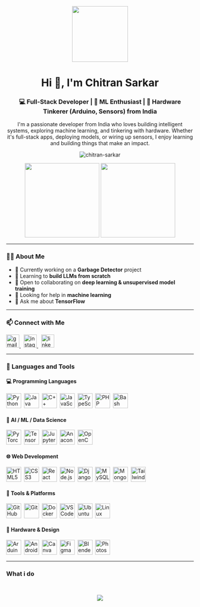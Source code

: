 <div align="center">
  <img height="150" src="https://media.giphy.com/media/M9gbBd9nbDrOTu1Mqx/giphy.gif" />
</div>

<h1 align="center">Hi 👋, I'm Chitran Sarkar</h1>
<h3 align="center">💻 Full-Stack Developer | 🤖 ML Enthusiast | 🔧 Hardware Tinkerer (Arduino, Sensors) from India</h3>

<p align="center">
  I'm a passionate developer from India who loves building intelligent systems, exploring machine learning, and tinkering with hardware. Whether it's full-stack apps, deploying models, or wiring up sensors, I enjoy learning and building things that make an impact.
</p>

<p align="center">
  <img src="https://komarev.com/ghpvc/?username=chitran-sarkar&label=Profile%20views&color=0e75b6&style=flat" alt="chitran-sarkar" />
</p>

<p align="center">
  <img src="https://github-readme-stats.vercel.app/api?username=chitran-sarkar&show_icons=true&theme=radical" height="200"/>
  <img src="https://github-readme-stats.vercel.app/api/top-langs?username=chitran-sarkar&layout=compact&theme=radical" height="200"/>
</p>

---

### 👩‍💻 About Me

- 🔭 Currently working on a **Garbage Detector** project  
- 🌱 Learning to **build LLMs from scratch**  
- 👯 Open to collaborating on **deep learning & unsupervised model training**  
- 🤝 Looking for help in **machine learning**  
- 💬 Ask me about **TensorFlow**

---

### 📫 Connect with Me

<p align="left">
  <a href="mailto:sarkarchitran@gmail.com" target="_blank">
    <img src="https://img.shields.io/static/v1?message=Gmail&logo=gmail&label=&color=D14836&logoColor=white&labelColor=&style=for-the-badge" height="35" alt="gmail logo" />
  </a>  
  &nbsp;
  <a href="https://instagram.com/_.duh.its_chitran._" target="_blank">
    <img src="https://img.shields.io/static/v1?message=Instagram&logo=instagram&label=&color=E4405F&logoColor=white&labelColor=&style=for-the-badge" height="35" alt="instagram logo" />
  </a>
  &nbsp;
  <a href="https://www.linkedin.com/in/chitran-sarkar-50544b374" target="_blank">
    <img src="https://img.shields.io/static/v1?message=LinkedIn&logo=linkedin&label=&color=0077B5&logoColor=white&labelColor=&style=for-the-badge" height="35" alt="linkedin logo" />
  </a>
</p>

---

### 🧠 Languages and Tools

#### 💻 Programming Languages
<p align="left">
  <img src="https://cdn.jsdelivr.net/gh/devicons/devicon/icons/python/python-original.svg" height="40" title="Python"/>&nbsp;
  <img src="https://cdn.jsdelivr.net/gh/devicons/devicon/icons/java/java-original.svg" height="40" title="Java"/>&nbsp;
  <img src="https://cdn.jsdelivr.net/gh/devicons/devicon/icons/cplusplus/cplusplus-original.svg" height="40" title="C++"/>&nbsp;
  <img src="https://cdn.jsdelivr.net/gh/devicons/devicon/icons/javascript/javascript-original.svg" height="40" title="JavaScript"/>&nbsp;
  <img src="https://cdn.jsdelivr.net/gh/devicons/devicon/icons/typescript/typescript-original.svg" height="40" title="TypeScript"/>&nbsp;
  <img src="https://cdn.jsdelivr.net/gh/devicons/devicon/icons/php/php-original.svg" height="40" title="PHP"/>&nbsp;
  <img src="https://cdn.jsdelivr.net/gh/devicons/devicon/icons/bash/bash-original.svg" height="40" title="Bash"/>&nbsp;
</p>

#### 🔬 AI / ML / Data Science
<p align="left">
  <img src="https://cdn.jsdelivr.net/gh/devicons/devicon/icons/pytorch/pytorch-original.svg" height="40" title="PyTorch"/>&nbsp;
  <img src="https://cdn.jsdelivr.net/gh/devicons/devicon/icons/tensorflow/tensorflow-original.svg" height="40" title="TensorFlow"/>&nbsp;
  <img src="https://cdn.jsdelivr.net/gh/devicons/devicon/icons/jupyter/jupyter-original.svg" height="40" title="Jupyter Notebook"/>&nbsp;
  <img src="https://cdn.jsdelivr.net/gh/devicons/devicon/icons/anaconda/anaconda-original.svg" height="40" title="Anaconda"/>&nbsp;
  <img src="https://cdn.jsdelivr.net/gh/devicons/devicon/icons/opencv/opencv-original.svg" height="40" title="OpenCV"/>&nbsp;
</p>

#### 🌐 Web Development
<p align="left">
  <img src="https://cdn.jsdelivr.net/gh/devicons/devicon/icons/html5/html5-original.svg" height="40" title="HTML5"/>&nbsp;
  <img src="https://cdn.jsdelivr.net/gh/devicons/devicon/icons/css3/css3-original.svg" height="40" title="CSS3"/>&nbsp;
  <img src="https://cdn.jsdelivr.net/gh/devicons/devicon/icons/react/react-original.svg" height="40" title="React"/>&nbsp;
  <img src="https://cdn.jsdelivr.net/gh/devicons/devicon/icons/nodejs/nodejs-original.svg" height="40" title="Node.js"/>&nbsp;
  <img src="https://cdn.jsdelivr.net/gh/devicons/devicon/icons/django/django-plain.svg" height="40" title="Django"/>&nbsp;
  <img src="https://cdn.jsdelivr.net/gh/devicons/devicon/icons/mysql/mysql-original.svg" height="40" title="MySQL"/>&nbsp;
  <img src="https://cdn.jsdelivr.net/gh/devicons/devicon/icons/mongodb/mongodb-original.svg" height="40" title="MongoDB"/>&nbsp;
  <img src="https://cdn.jsdelivr.net/gh/devicons/devicon/icons/tailwindcss/tailwindcss-original-wordmark.svg" height="40" title="Tailwind CSS"/>&nbsp;
</p>

#### 🧰 Tools & Platforms
<p align="left">
  <img src="https://cdn.jsdelivr.net/gh/devicons/devicon/icons/github/github-original.svg" height="40" title="GitHub"/>&nbsp;
  <img src="https://cdn.jsdelivr.net/gh/devicons/devicon/icons/git/git-original.svg" height="40" title="Git"/>&nbsp;
  <img src="https://cdn.jsdelivr.net/gh/devicons/devicon/icons/docker/docker-original.svg" height="40" title="Docker"/>&nbsp;
  <img src="https://cdn.jsdelivr.net/gh/devicons/devicon/icons/vscode/vscode-original.svg" height="40" title="VS Code"/>&nbsp;
  <img src="https://cdn.jsdelivr.net/gh/devicons/devicon/icons/ubuntu/ubuntu-plain.svg" height="40" title="Ubuntu"/>&nbsp;
  <img src="https://cdn.jsdelivr.net/gh/devicons/devicon/icons/linux/linux-original.svg" height="40" title="Linux"/>&nbsp;
</p>

#### 🤖 Hardware & Design
<p align="left">
  <img src="https://cdn.jsdelivr.net/gh/devicons/devicon/icons/arduino/arduino-original.svg" height="40" title="Arduino"/>&nbsp;
  <img src="https://cdn.jsdelivr.net/gh/devicons/devicon/icons/android/android-original.svg" height="40" title="Android"/>&nbsp;
  <img src="https://cdn.jsdelivr.net/gh/devicons/devicon/icons/canva/canva-original.svg" height="40" title="Canva"/>&nbsp;
  <img src="https://cdn.jsdelivr.net/gh/devicons/devicon/icons/figma/figma-original.svg" height="40" title="Figma"/>&nbsp;
  <img src="https://cdn.jsdelivr.net/gh/devicons/devicon/icons/blender/blender-original.svg" height="40" title="Blender"/>&nbsp;
  <img src="https://cdn.jsdelivr.net/gh/devicons/devicon/icons/photoshop/photoshop-plain.svg" height="40" title="Photoshop"/>&nbsp;
</p>

---
 ###  What i do


<br />

<p align="center">
   <img src="https://media.giphy.com/media/f9XgHHnPnDjOF1hWpl/giphy.gif" />
   </p>
   
   
<br />
